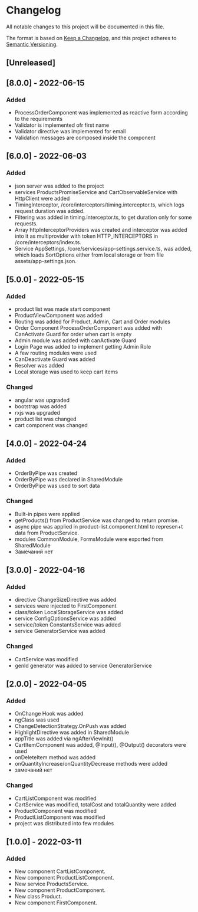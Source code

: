 # Changelog
All notable changes to this project will be documented in this file.

The format is based on [Keep a Changelog](https://keepachangelog.com/en/1.0.0/),
and this project adheres to [Semantic Versioning](https://semver.org/spec/v2.0.0.html).

## [Unreleased]
## [8.0.0] - 2022-06-15
### Added
* ProcessOrderComponent was implemented as reactive form according to the requirements
* Validator is implemented ofr first name
* Validator directive was implemented for email
* Validation messages are composed inside the component

## [6.0.0] - 2022-06-03
### Added
* json server was added to the project
* services ProductsPromiseService and CartObservableService with HttpClient were added
* TimingInterceptor, /core/interceptors/timing.interceptor.ts, which logs request duration was added. 
* Filtering was added in timing.interceptor.ts, to get duration only for some requests. 
* Array httpInterceptorProviders was created and interceptor was added into it as multiprovider with token HTTP_INTERCEPTORS in /core/interceptors/index.ts.
* Service AppSettings, /core/services/app-settings.service.ts, was added, which loads SortOptions either from local storage or from file assets/app-settings.json.

## [5.0.0] - 2022-05-15
### Added
* product list was made start component
* ProductViewComponent was added
* Routing was added for Product, Admin, Cart and Order modules
* Order Component  ProcessOrderComponent was added with CanActivate Guard for order when cart is empty
* Admin module was added with canActivate Guard
* Login Page was added to implement getting Admin Role
* A few routing modules were used
* CanDeactivate Guard was added
* Resolver was added
* Local storage was used to keep cart items
### Changed
* angular was upgraded
* bootstrap was added
* rxjs was upgraded
* product list was changed
* cart component was changed

## [4.0.0] - 2022-04-24
### Added
* OrderByPipe was created
* OrderByPipe was declared in SharedModule
* OrderByPipe was used to sort data
### Changed
* Built-in pipes were applied
* getProducts() from ProductService was changed to return promise. 
* async pipe was applied in product-list.component.html to represen+t data from ProductService.
* modules CommonModule, FormsModule were exported from SharedModule
* Замечаний нет

## [3.0.0] - 2022-04-16
### Added
* directive ChangeSizeDirective was added
* services were injected to FirstComponent
* class/token LocalStorageService was added
* service ConfigOptionsService was added
* service/token ConstantsService was added
* service GeneratorService was added
### Changed
* CartService was modified
* genId generator was added to service GeneratorService


## [2.0.0] - 2022-04-05
### Added
* OnChange Hook was added
* ngClass was used
* ChangeDetectionStrategy.OnPush was added
* HighlightDirective was added in SharedModule
* appTitle was added via ngAfterViewInit()
* СartItemComponent was added, @Input(), @Output() decorators were used
* onDeleteItem method was added
* onQuantityIncrease/onQuantityDecrease methods were added
* замечаний нет

### Changed
* CartListComponent was modified
* CartService was modified, totalCost and totalQuantity were added
* ProductComponent was modified
* ProductListComponent was modified 
* project was distributed into few modules

## [1.0.0] - 2022-03-11 
### Added
- New component CartListComponent.
- New component ProductListComponent.
- New service ProductsService.
- New component ProductComponent.
- New class Product.
- New component FirstComponent.
